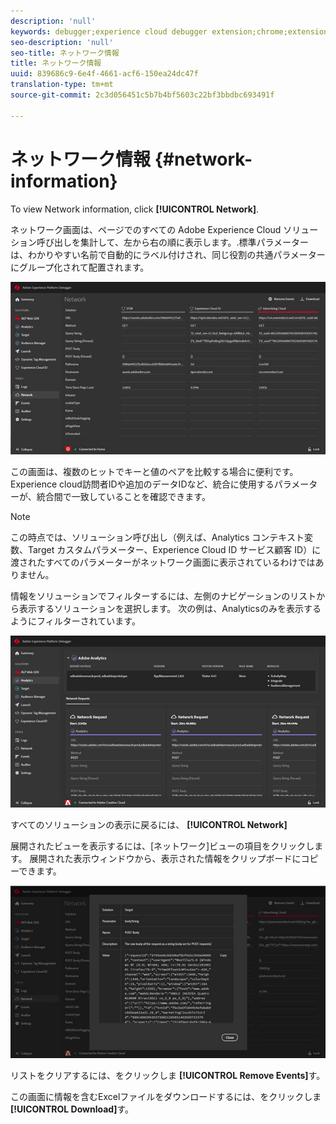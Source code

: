 ```yaml
---
description: 'null'
keywords: debugger;experience cloud debugger extension;chrome;extension;network;information
seo-description: 'null'
seo-title: ネットワーク情報
title: ネットワーク情報
uuid: 839686c9-6e4f-4661-acf6-150ea24dc47f
translation-type: tm+mt
source-git-commit: 2c3d056451c5b7b4bf5603c22bf3bbdbc693491f

---
```



# ネットワーク情報 {#network-information}

To view Network information, click **[!UICONTROL Network]**.

ネットワーク画面は、ページでのすべての Adobe Experience Cloud ソリューション呼び出しを集計して、左から右の順に表示します。.標準パラメーターは、わかりやすい名前で自動的にラベル付けされ、同じ役割の共通パラメーターにグループ化されて配置されます。

![](assets/network.jpg)

この画面は、複数のヒットでキーと値のペアを比較する場合に便利です。 Experience cloud訪問者IDや追加のデータIDなど、統合に使用するパラメーターが、統合間で一致していることを確認できます。

>[!NOTE]
>
>この時点では、ソリューション呼び出し（例えば、Analytics コンテキスト変数、Target カスタムパラメーター、Experience Cloud ID サービス顧客 ID）に渡されたすべてのパラメーターがネットワーク画面に表示されているわけではありません。

情報をソリューションでフィルターするには、左側のナビゲーションのリストから表示するソリューションを選択します。 次の例は、Analyticsのみを表示するようにフィルターされています。

![](assets/network-analytics.jpg)

すべてのソリューションの表示に戻るには、 **[!UICONTROL Network]**

展開されたビューを表示するには、[ネットワーク]ビューの項目をクリックします。 展開された表示ウィンドウから、表示された情報をクリップボードにコピーできます。

![](assets/network-expand.jpg)

<!--Use the icon at the top of each column to copy the server call URL to your clipboard, where you can paste it into another document for reference or debugging purposes.

![](assets/copy.jpg)-->

リストをクリアするには、をクリックしま **[!UICONTROL Remove Events]**&#x200B;す。

この画面に情報を含むExcelファイルをダウンロードするには、をクリックしま **[!UICONTROL Download]**&#x200B;す。